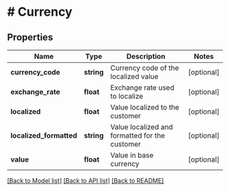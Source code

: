 # # Currency

## Properties

Name | Type | Description | Notes
------------ | ------------- | ------------- | -------------
**currency_code** | **string** | Currency code of the localized value | [optional]
**exchange_rate** | **float** | Exchange rate used to localize | [optional]
**localized** | **float** | Value localized to the customer | [optional]
**localized_formatted** | **string** | Value localized and formatted for the customer | [optional]
**value** | **float** | Value in base currency | [optional]

[[Back to Model list]](../../README.md#models) [[Back to API list]](../../README.md#endpoints) [[Back to README]](../../README.md)
